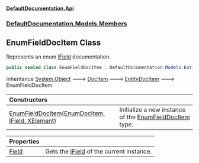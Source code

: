#### [DefaultDocumentation\.Api](../../../../index.md 'index')
### [DefaultDocumentation\.Models\.Members](../../../../index.md#DefaultDocumentation.Models.Members 'DefaultDocumentation\.Models\.Members')

## EnumFieldDocItem Class

Represents an enum [IField](https://github.com/icsharpcode/ILSpy 'ICSharpCode\.Decompiler\.TypeSystem\.IField') documentation\.

```csharp
public sealed class EnumFieldDocItem : DefaultDocumentation.Models.EntityDocItem
```

Inheritance [System\.Object](https://docs.microsoft.com/en-us/dotnet/api/System.Object 'System\.Object') &#129106; [DocItem](../../DocItem/index.md 'DefaultDocumentation\.Models\.DocItem') &#129106; [EntityDocItem](../../EntityDocItem/index.md 'DefaultDocumentation\.Models\.EntityDocItem') &#129106; EnumFieldDocItem

| Constructors | |
| :--- | :--- |
| [EnumFieldDocItem\(EnumDocItem, IField, XElement\)](EnumFieldDocItem(EnumDocItem,IField,XElement).md 'DefaultDocumentation\.Models\.Members\.EnumFieldDocItem\.EnumFieldDocItem\(DefaultDocumentation\.Models\.Types\.EnumDocItem, IField, System\.Xml\.Linq\.XElement\)') | Initialize a new instance of the [EnumFieldDocItem](index.md 'DefaultDocumentation\.Models\.Members\.EnumFieldDocItem') type\. |

| Properties | |
| :--- | :--- |
| [Field](Field.md 'DefaultDocumentation\.Models\.Members\.EnumFieldDocItem\.Field') | Gets the [IField](https://github.com/icsharpcode/ILSpy 'ICSharpCode\.Decompiler\.TypeSystem\.IField') of the current instance\. |
